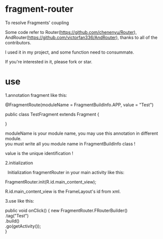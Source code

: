 # fragment-router
To resolve Fragments' coupling 

Some code refer to Router(https://github.com/chenenyu/Router), AndRouter(https://github.com/victorfan336/AndRouter), thanks to all of the contributors.

I used it in my project, and some function need to consummate.

If you're interested in it, please fork or star.

# use
 1.annotation fragment like this:  
 
 @FragmentRoute(moduleName = FragmentBuildInfo.APP, value = "Test")  
 
public class TestFragment extends Fragment {

}  

moduleName is your module name, you may use this annotation in different module.  
you must write all you module name in FragmentBuildInfo class !

value is the unique identification !  

 2.initialization  
 
   Initialization fragmentRouter in your main activity like this:  
   
   FragmentRouter.init(R.id.main_content_view);  
   
   R.id.main_content_view is the FrameLayout's id from xml.  
   
 3.use like this:  
 
 public void onClick() {
        new FragmentRouter.FRouterBuilder()<br/> 
                .tag("Test")<br/> 
                .build()<br/>
                .go(getActivity());<br/>
    }
